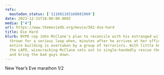 ```yaml
---
refs:
  mastodon_status: ['111681165168681069']
date: 2023-12-31T18:00:00.000Z
media: ["4"]
url: https://www.themoviedb.org/movie/562-die-hard
title: Die Hard
blurb: NYPD cop John McClane's plan to reconcile with his estranged wife is
  thrown for a serious loop when, minutes after he arrives at her office, the
  entire building is overtaken by a group of terrorists. With little help from
  the LAPD, wisecracking McClane sets out to single-handedly rescue the hostages
  and bring the bad guys down.
---
```


<p>New Year’s Eve marathon 1/2 </p>
